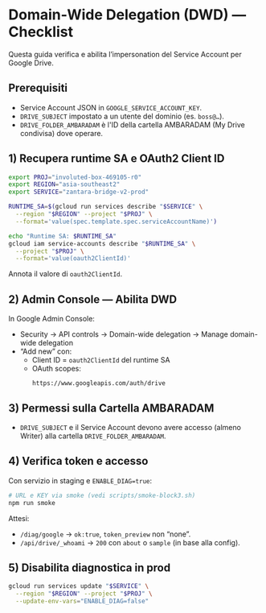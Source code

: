 # Domain-Wide Delegation (DWD) — Checklist

Questa guida verifica e abilita l’impersonation del Service Account per Google Drive.

## Prerequisiti
- Service Account JSON in `GOOGLE_SERVICE_ACCOUNT_KEY`.
- `DRIVE_SUBJECT` impostato a un utente del dominio (es. `boss@…`).
- `DRIVE_FOLDER_AMBARADAM` è l'ID della cartella AMBARADAM (My Drive condivisa) dove operare.

## 1) Recupera runtime SA e OAuth2 Client ID
```bash
export PROJ="involuted-box-469105-r0"
export REGION="asia-southeast2"
export SERVICE="zantara-bridge-v2-prod"

RUNTIME_SA=$(gcloud run services describe "$SERVICE" \
  --region "$REGION" --project "$PROJ" \
  --format='value(spec.template.spec.serviceAccountName)')

echo "Runtime SA: $RUNTIME_SA"
gcloud iam service-accounts describe "$RUNTIME_SA" \
  --project "$PROJ" \
  --format='value(oauth2ClientId)'
```
Annota il valore di `oauth2ClientId`.

## 2) Admin Console — Abilita DWD
In Google Admin Console:
- Security → API controls → Domain-wide delegation → Manage domain-wide delegation
- “Add new” con:
  - Client ID = `oauth2ClientId` del runtime SA
  - OAuth scopes:
    ```
    https://www.googleapis.com/auth/drive
    ```

## 3) Permessi sulla Cartella AMBARADAM
- `DRIVE_SUBJECT` e il Service Account devono avere accesso (almeno Writer) alla cartella `DRIVE_FOLDER_AMBARADAM`.

## 4) Verifica token e accesso
Con servizio in staging e `ENABLE_DIAG=true`:
```bash
# URL e KEY via smoke (vedi scripts/smoke-block3.sh)
npm run smoke
```
Attesi:
- `/diag/google` → `ok:true`, `token_preview` non “none”.
- `/api/drive/_whoami` → `200` con `about` o `sample` (in base alla config).

## 5) Disabilita diagnostica in prod
```bash
gcloud run services update "$SERVICE" \
  --region "$REGION" --project "$PROJ" \
  --update-env-vars="ENABLE_DIAG=false"
```
